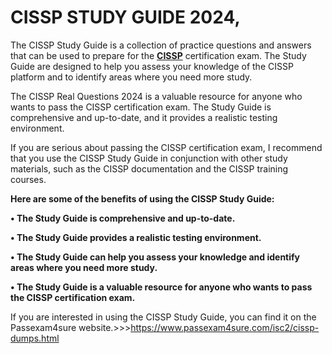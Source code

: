 <h1>CISSP STUDY GUIDE 2024,</h1>

The CISSP Study Guide is a collection of practice questions and answers that can be used to prepare for the [**CISSP**](https://www.passexam4sure.com/isc2/cissp-dumps.html) certification exam. The Study Guide are designed to help you assess your knowledge of the CISSP platform and to identify areas where you need more study.

The CISSP Real Questions 2024 is a valuable resource for anyone who wants to pass the CISSP certification exam. The Study Guide is comprehensive and up-to-date, and it provides a realistic testing environment.

If you are serious about passing the CISSP certification exam, I recommend that you use the CISSP Study Guide in conjunction with other study materials, such as the CISSP documentation and the CISSP training courses.

**Here are some of the benefits of using the CISSP Study Guide:**

**•	The Study Guide is comprehensive and up-to-date.**

**•	The Study Guide provides a realistic testing environment.**

**•	The Study Guide can help you assess your knowledge and identify areas where you need more study.**

**•	The Study Guide is a valuable resource for anyone who wants to pass the CISSP certification exam.**

If you are interested in using the CISSP Study Guide, you can find it on the Passexam4sure website.>>>https://www.passexam4sure.com/isc2/cissp-dumps.html

